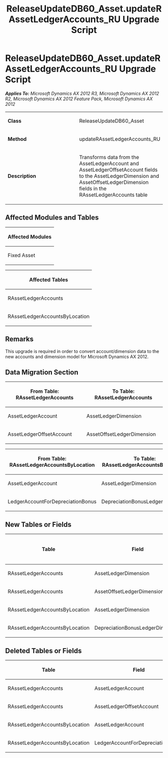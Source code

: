 ﻿---
title: ReleaseUpdateDB60_Asset.updateRAssetLedgerAccounts_RU Upgrade Script
TOCTitle: ReleaseUpdateDB60_Asset.updateRAssetLedgerAccounts_RU Upgrade Script
ms:assetid: 1c079ee5-2104-f746-6625-9c1e76037d87
ms:mtpsurl: https://msdn.microsoft.com/en-us/library/JJ718691(v=AX.60)
ms:contentKeyID: 49706974
ms.date: 05/18/2015
mtps_version: v=AX.60
---

# ReleaseUpdateDB60\_Asset.updateRAssetLedgerAccounts\_RU Upgrade Script 


_**Applies To:** Microsoft Dynamics AX 2012 R3, Microsoft Dynamics AX 2012 R2, Microsoft Dynamics AX 2012 Feature Pack, Microsoft Dynamics AX 2012_

<table>
<colgroup>
<col style="width: 50%" />
<col style="width: 50%" />
</colgroup>
<tbody>
<tr class="odd">
<td><p><strong>Class</strong></p></td>
<td><p>ReleaseUpdateDB60_Asset</p></td>
</tr>
<tr class="even">
<td><p><strong>Method</strong></p></td>
<td><p>updateRAssetLedgerAccounts_RU</p></td>
</tr>
<tr class="odd">
<td><p><strong>Description</strong></p></td>
<td><p>Transforms data from the AssetLedgerAccount and AssetLedgerOffsetAccount fields to the AssetLedgerDimension and AssetOffsetLedgerDimension fields in the RAssetLedgerAccounts table</p></td>
</tr>
</tbody>
</table>


## Affected Modules and Tables

<table>
<colgroup>
<col style="width: 100%" />
</colgroup>
<thead>
<tr class="header">
<th><p>Affected Modules</p></th>
</tr>
</thead>
<tbody>
<tr class="odd">
<td><p>Fixed Asset</p></td>
</tr>
</tbody>
</table>


<table>
<colgroup>
<col style="width: 100%" />
</colgroup>
<thead>
<tr class="header">
<th><p>Affected Tables</p></th>
</tr>
</thead>
<tbody>
<tr class="odd">
<td><p>RAssetLedgerAccounts</p></td>
</tr>
<tr class="even">
<td><p>RAssetLedgerAccountsByLocation</p></td>
</tr>
</tbody>
</table>


## Remarks

This upgrade is required in order to convert account/dimension data to the new accounts and dimension model for Microsoft Dynamics AX 2012.

## Data Migration Section

<table>
<colgroup>
<col style="width: 50%" />
<col style="width: 50%" />
</colgroup>
<thead>
<tr class="header">
<th><p>From Table: RAssetLedgerAccounts</p></th>
<th><p>To Table: RAssetLedgerAccounts</p></th>
</tr>
</thead>
<tbody>
<tr class="odd">
<td><p>AssetLedgerAccount</p></td>
<td><p>AssetLedgerDimension</p></td>
</tr>
<tr class="even">
<td><p>AssetLedgerOffsetAccount</p></td>
<td><p>AssetOffsetLedgerDimension</p></td>
</tr>
</tbody>
</table>


<table>
<colgroup>
<col style="width: 50%" />
<col style="width: 50%" />
</colgroup>
<thead>
<tr class="header">
<th><p>From Table: RAssetLedgerAccountsByLocation</p></th>
<th><p>To Table: RAssetLedgerAccountsByLocation</p></th>
</tr>
</thead>
<tbody>
<tr class="odd">
<td><p>AssetLedgerAccount</p></td>
<td><p>AssetLedgerDimension</p></td>
</tr>
<tr class="even">
<td><p>LedgerAccountForDepreciationBonus</p></td>
<td><p>DepreciationBonusLedgerDimension</p></td>
</tr>
</tbody>
</table>


## New Tables or Fields

<table>
<colgroup>
<col style="width: 33%" />
<col style="width: 33%" />
<col style="width: 33%" />
</colgroup>
<thead>
<tr class="header">
<th><p>Table</p></th>
<th><p>Field</p></th>
<th><p>Extended Data Type</p>
<p>-or- Base Enum</p></th>
</tr>
</thead>
<tbody>
<tr class="odd">
<td><p>RAssetLedgerAccounts</p></td>
<td><p>AssetLedgerDimension</p></td>
<td><p>LedgerDimensionDefaultAccount</p></td>
</tr>
<tr class="even">
<td><p>RAssetLedgerAccounts</p></td>
<td><p>AssetOffsetLedgerDimension</p></td>
<td><p>LedgerDimensionDefaultAccount</p></td>
</tr>
<tr class="odd">
<td><p>RAssetLedgerAccountsByLocation</p></td>
<td><p>AssetLedgerDimension</p></td>
<td><p>LedgerDimensionDefaultAccount</p></td>
</tr>
<tr class="even">
<td><p>RAssetLedgerAccountsByLocation</p></td>
<td><p>DepreciationBonusLedgerDimension</p></td>
<td><p>LedgerDimensionDefaultAccount</p></td>
</tr>
</tbody>
</table>


## Deleted Tables or Fields

<table>
<colgroup>
<col style="width: 50%" />
<col style="width: 50%" />
</colgroup>
<thead>
<tr class="header">
<th><p>Table</p></th>
<th><p>Field</p></th>
</tr>
</thead>
<tbody>
<tr class="odd">
<td><p>RAssetLedgerAccounts</p></td>
<td><p>AssetLedgerAccount</p></td>
</tr>
<tr class="even">
<td><p>RAssetLedgerAccounts</p></td>
<td><p>AssetLedgerOffsetAccount</p></td>
</tr>
<tr class="odd">
<td><p>RAssetLedgerAccountsByLocation</p></td>
<td><p>AssetLedgerAccount</p></td>
</tr>
<tr class="even">
<td><p>RAssetLedgerAccountsByLocation</p></td>
<td><p>LedgerAccountForDepreciationBonus</p></td>
</tr>
</tbody>
</table>

  


